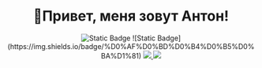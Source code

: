 <div id="header" align="center">
<h1>👋Привет, меня зовут Антон!</h1>
</div> 

<div align="center">
<img alt="Static Badge" src="https://img.shields.io/badge/%D0%AF%D0%BD%D0%B4%D0%B5%D0%BA%D1%81_%D0%BF%D0%BE%D1%87%D1%82%D0%B0">
![Static Badge](https://img.shields.io/badge/%D0%AF%D0%BD%D0%B4%D0%B5%D0%BA%D1%81)
<a href ="https://t.me/Podval5575">
<img src="https://img.shields.io/badge/Telegram-2CA5E0?style=for-the-badge&logo=telegram&logoColor=white">
</a>
<img src="https://img.shields.io/badge/yan-2CA5E0?style=for-the-badge&logo=yandex&logoColor=white">
</div>